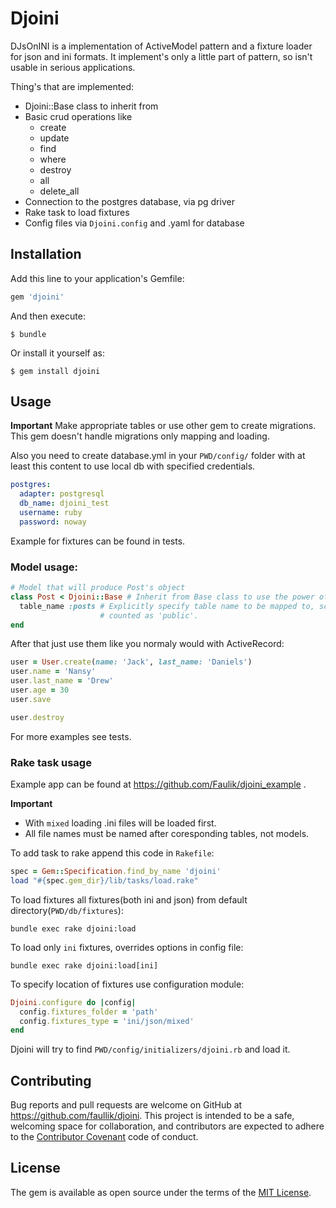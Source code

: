 # Djoini

DJsOnINI is a implementation of ActiveModel pattern and a fixture loader for json and ini formats. It implement's only a little part of pattern, so isn't usable in serious applications.

Thing's that are implemented:
- Djoini::Base class to inherit from
- Basic crud operations like
  - create
  - update
  - find
  - where
  - destroy
  - all
  - delete_all
- Connection to the postgres database, via pg driver
- Rake task to load fixtures
- Config files via `Djoini.config` and .yaml for database


## Installation

Add this line to your application's Gemfile:

```ruby
gem 'djoini'
```

And then execute:

    $ bundle

Or install it yourself as:

    $ gem install djoini

## Usage

**Important**
Make appropriate tables or use other gem to create migrations. This gem doesn't handle migrations only mapping and loading.

Also you need to create database.yml in your `PWD/config/` folder with  at least this content to use local db with specified credentials.

```yaml
postgres:
  adapter: postgresql
  db_name: djoini_test
  username: ruby
  password: noway
```

Example for fixtures can be found in tests.

### Model usage:

```ruby
# Model that will produce Post's object
class Post < Djoini::Base # Inherit from Base class to use the power of ActiveRecord
  table_name :posts # Explicitly specify table name to be mapped to, scheme    
                    # counted as 'public'.
end
```

After that just use them like you normaly would with ActiveRecord:

```ruby
user = User.create(name: 'Jack', last_name: 'Daniels')
user.name = 'Nansy'
user.last_name = 'Drew'
user.age = 30
user.save

user.destroy
```

For more examples see tests.

### Rake task usage

Example app can be found at https://github.com/Faulik/djoini_example .

**Important**
- With `mixed` loading .ini files will be loaded first.
- All file names must be named after coresponding tables, not models.

To add task to rake append this code in `Rakefile`:

```ruby
spec = Gem::Specification.find_by_name 'djoini'
load "#{spec.gem_dir}/lib/tasks/load.rake"
```

To load fixtures all fixtures(both ini and json) from default directory(`PWD/db/fixtures`):

```
bundle exec rake djoini:load
```

To load only `ini` fixtures, overrides options in config file:

```
bundle exec rake djoini:load[ini]
```

To specify location of fixtures use configuration module:

```ruby
Djoini.configure do |config|
  config.fixtures_folder = 'path'
  config.fixtures_type = 'ini/json/mixed' 
end
```
Djoini will try to find `PWD/config/initializers/djoini.rb` and load it.

## Contributing

Bug reports and pull requests are welcome on GitHub at https://github.com/faullik/djoini. This project is intended to be a safe, welcoming space for collaboration, and contributors are expected to adhere to the [Contributor Covenant](contributor-covenant.org) code of conduct.

## License

The gem is available as open source under the terms of the [MIT License](http://opensource.org/licenses/MIT).
